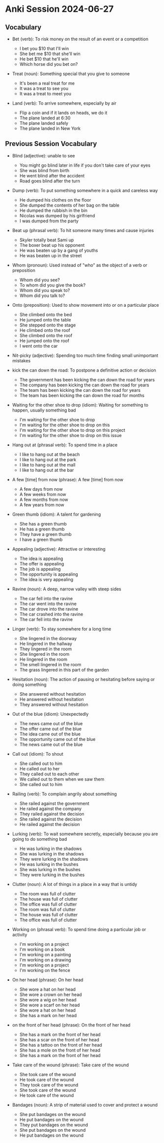 # Anki Session 2024-06-27

## Vocabulary

- Bet (verb): To risk money on the result of an event or a competition

  - I bet you $10 that I'll win
  - She bet me $10 that she'll win
  - He bet $10 that he'll win
  - Which horse did you bet on?

- Treat (noun): Something special that you give to someone

  - It's been a real treat for me
  - It was a treat to see you
  - It was a treat to meet you

- Land (verb): To arrive somewhere, especially by air
  - Flip a coin and if it lands on heads, we do it
  - The plane landed at 6:30
  - The plane landed safely
  - The plane landed in New York

## Previous Session Vocabulary

- Blind (adjective): unable to see

  - You might go blind later in life if you don't take care of your eyes
  - She was blind from birth
  - He went blind after the accident
  - Road goes blind after the turn

- Dump (verb): To put something somewhere in a quick and careless way

  - He dumped his clothes on the floor
  - She dumped the contents of her bag on the table
  - He dumped the rubbish in the bin
  - Nicolas was dumped by his girlfriend
  - I was dumped from the party

- Beat up (phrasal verb): To hit someone many times and cause injuries

  - Skyler totally beat Sami up
  - The boxer beat up his opponent
  - He was beaten up by a gang of youths
  - He was beaten up in the street

- Whom (pronoun): Used instead of "who" as the object of a verb or preposition

  - Whom did you see?
  - To whom did you give the book?
  - Whom did you speak to?
  - Whom did you talk to?

- Onto (preposition): Used to show movement into or on a particular place

  - She climbed onto the bed
  - He jumped onto the table
  - She stepped onto the stage
  - He climbed onto the roof
  - She climbed onto the roof
  - He jumped onto the roof
  - I went onto the car

- Nit-picky (adjective): Spending too much time finding small unimportant mistakes

- kick the can down the road: To postpone a definitive action or decision

  - The government has been kicking the can down the road for years
  - The company has been kicking the can down the road for years
  - The team has been kicking the can down the road for years
  - The team has been kicking the can down the road for months

- Waiting for the other shoe to drop (idiom): Waiting for something to happen, usually something bad

  - I'm waiting for the other shoe to drop
  - I'm waiting for the other shoe to drop on this
  - I'm waiting for the other shoe to drop on this project
  - I'm waiting for the other shoe to drop on this issue

- Hang out at (phrasal verb): To spend time in a place

  - I like to hang out at the beach
  - I like to hang out at the park
  - I like to hang out at the mall
  - I like to hang out at the bar

- A few [time] from now (phrase): A few [time] from now

  - A few days from now
  - A few weeks from now
  - A few months from now
  - A few years from now

- Green thumb (idiom): A talent for gardening

  - She has a green thumb
  - He has a green thumb
  - They have a green thumb
  - I have a green thumb

- Appealing (adjective): Attractive or interesting

  - The idea is appealing
  - The offer is appealing
  - The job is appealing
  - The opportunity is appealing
  - The idea is very appealing

- Ravine (noun): A deep, narrow valley with steep sides

  - The car fell into the ravine
  - The car went into the ravine
  - The car drove into the ravine
  - The car crashed into the ravine
  - The car fell into the ravine

- Linger (verb): To stay somewhere for a long time

  - She lingered in the doorway
  - He lingered in the hallway
  - They lingered in the room
  - She lingered in the room
  - He lingered in the room
  - The smell lingered in the room
  - The grass lingered in this part of the garden

- Hesitation (noun): The action of pausing or hesitating before saying or doing something

  - She answered without hesitation
  - He answered without hesitation
  - They answered without hesitation

- Out of the blue (idiom): Unexpectedly

  - The news came out of the blue
  - The offer came out of the blue
  - The idea came out of the blue
  - The opportunity came out of the blue
  - The news came out of the blue

- Call out (idiom): To shout

  - She called out to him
  - He called out to her
  - They called out to each other
  - We called out to them when we saw them
  - She called out to him

- Railing (verb): To complain angrily about something

  - She railed against the government
  - He railed against the company
  - They railed against the decision
  - She railed against the decision
  - He railed against the decision

- Lurking (verb): To wait somewhere secretly, especially because you are going to do something bad

  - He was lurking in the shadows
  - She was lurking in the shadows
  - They were lurking in the shadows
  - He was lurking in the bushes
  - She was lurking in the bushes
  - They were lurking in the bushes

- Clutter (noun): A lot of things in a place in a way that is untidy

  - The room was full of clutter
  - The house was full of clutter
  - The office was full of clutter
  - The room was full of clutter
  - The house was full of clutter
  - The office was full of clutter

- Working on (phrasal verb): To spend time doing a particular job or activity

  - I'm working on a project
  - I'm working on a book
  - I'm working on a painting
  - I'm working on a drawing
  - I'm working on a project
  - I'm working on the fence

- On her head (phrase): On her head

  - She wore a hat on her head
  - She wore a crown on her head
  - She wore a wig on her head
  - She wore a scarf on her head
  - She wore a hat on her head
  - She has a mark on her head

- on the front of her head (phrase): On the front of her head

  - She has a mark on the front of her head
  - She has a scar on the front of her head
  - She has a tattoo on the front of her head
  - She has a mole on the front of her head
  - She has a mark on the front of her head

- Take care of the wound (phrase): Take care of the wound

  - She took care of the wound
  - He took care of the wound
  - They took care of the wound
  - She took care of the wound
  - He took care of the wound

- Bandages (noun): A strip of material used to cover and protect a wound

  - She put bandages on the wound
  - He put bandages on the wound
  - They put bandages on the wound
  - She put bandages on the wound
  - He put bandages on the wound
